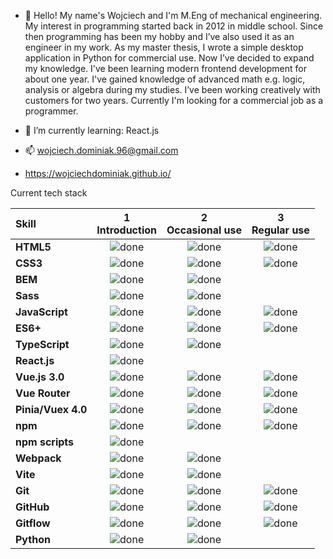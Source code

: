 - 👋 Hello! My name's Wojciech and I'm M.Eng of mechanical engineering. My interest in programming started back in 2012 in middle school. Since then
programming has been my hobby and I’ve also used it as an engineer in my work. As
my master thesis, I wrote a simple desktop application in Python for commercial
use. Now I’ve decided to expand my knowledge. I've been learning modern
frontend development for about one year. I've gained knowledge of advanced math
e.g. logic, analysis or algebra during my studies. I’ve been working creatively with
customers for two years. Currently I'm looking for a commercial job as a
programmer.

- 🌱 I’m currently learning: React.js

- 📫 wojciech.dominiak.96@gmail.com 
- https://wojciechdominiak.github.io/

Current tech stack

[done]: https://user-images.githubusercontent.com/29199184/32275438-8385f5c0-bf0b-11e7-9406-42265f71e2bd.png "Done"

|               Skill              | 1<br>Introduction | 2<br>Occasional use    | 3<br>Regular use |
|:-------------------------------- |:-----------------:|:----------------------:|:----------------:|
|**HTML5**                         | ![done][done]     | ![done][done]          | ![done][done]    |
|**CSS3**                          | ![done][done]     | ![done][done]          | ![done][done]    |
|**BEM**                           | ![done][done]     | ![done][done]          |                  |
|**Sass**                          | ![done][done]     | ![done][done]          |                  |
|**JavaScript**                    | ![done][done]     | ![done][done]          | ![done][done]    |
|**ES6+**                          | ![done][done]     | ![done][done]          | ![done][done]    |
|**TypeScript**                    | ![done][done]     | ![done][done]          |                  |
|**React.js**                      | ![done][done]     |                        |                  |
|**Vue.js 3.0**                    | ![done][done]     | ![done][done]          | ![done][done]    |
|**Vue Router**                    | ![done][done]     | ![done][done]          | ![done][done]    |
|**Pinia/Vuex 4.0**                | ![done][done]     | ![done][done]          | ![done][done]    |
|**npm**                           | ![done][done]     | ![done][done]          | ![done][done]    |
|**npm scripts**                   | ![done][done]     |                        |                  |
|**Webpack**                       | ![done][done]     | ![done][done]          |                  |
|**Vite**                          | ![done][done]     | ![done][done]          |                  |
|**Git**                           | ![done][done]     | ![done][done]          | ![done][done]    |
|**GitHub**                        | ![done][done]     | ![done][done]          | ![done][done]    |
|**Gitflow**                       | ![done][done]     | ![done][done]          | ![done][done]    |
|**Python**                        | ![done][done]     | ![done][done]          |                  |
